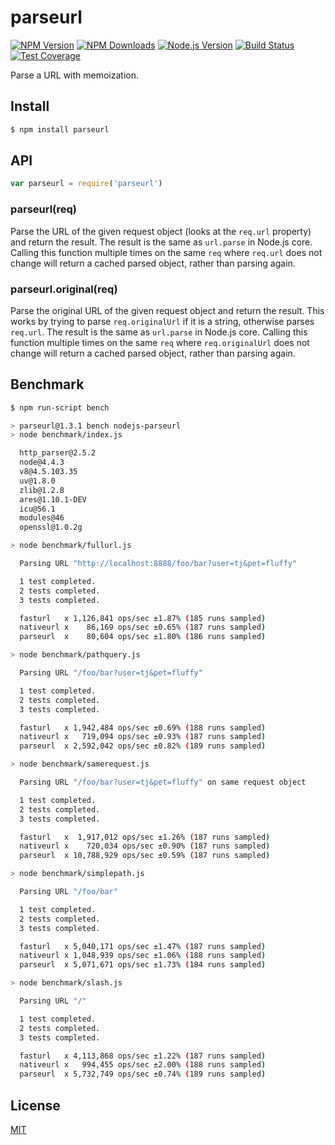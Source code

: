 # parseurl

[![NPM Version][npm-image]][npm-url]
[![NPM Downloads][downloads-image]][downloads-url]
[![Node.js Version][node-version-image]][node-version-url]
[![Build Status][travis-image]][travis-url]
[![Test Coverage][coveralls-image]][coveralls-url]

Parse a URL with memoization.

## Install

```sh
$ npm install parseurl
```

## API

```js
var parseurl = require('parseurl')
```

### parseurl(req)

Parse the URL of the given request object (looks at the `req.url` property)
and return the result. The result is the same as `url.parse` in Node.js core.
Calling this function multiple times on the same `req` where `req.url` does
not change will return a cached parsed object, rather than parsing again.

### parseurl.original(req)

Parse the original URL of the given request object and return the result.
This works by trying to parse `req.originalUrl` if it is a string, otherwise
parses `req.url`. The result is the same as `url.parse` in Node.js core.
Calling this function multiple times on the same `req` where `req.originalUrl`
does not change will return a cached parsed object, rather than parsing again.

## Benchmark

```bash
$ npm run-script bench

> parseurl@1.3.1 bench nodejs-parseurl
> node benchmark/index.js

  http_parser@2.5.2
  node@4.4.3
  v8@4.5.103.35
  uv@1.8.0
  zlib@1.2.8
  ares@1.10.1-DEV
  icu@56.1
  modules@46
  openssl@1.0.2g

> node benchmark/fullurl.js

  Parsing URL "http://localhost:8888/foo/bar?user=tj&pet=fluffy"

  1 test completed.
  2 tests completed.
  3 tests completed.

  fasturl   x 1,126,841 ops/sec ±1.87% (185 runs sampled)
  nativeurl x    86,169 ops/sec ±0.65% (187 runs sampled)
  parseurl  x    80,604 ops/sec ±1.80% (186 runs sampled)

> node benchmark/pathquery.js

  Parsing URL "/foo/bar?user=tj&pet=fluffy"

  1 test completed.
  2 tests completed.
  3 tests completed.

  fasturl   x 1,942,484 ops/sec ±0.69% (188 runs sampled)
  nativeurl x   719,094 ops/sec ±0.93% (187 runs sampled)
  parseurl  x 2,592,042 ops/sec ±0.82% (189 runs sampled)

> node benchmark/samerequest.js

  Parsing URL "/foo/bar?user=tj&pet=fluffy" on same request object

  1 test completed.
  2 tests completed.
  3 tests completed.

  fasturl   x  1,917,012 ops/sec ±1.26% (187 runs sampled)
  nativeurl x    720,034 ops/sec ±0.90% (187 runs sampled)
  parseurl  x 10,788,929 ops/sec ±0.59% (187 runs sampled)

> node benchmark/simplepath.js

  Parsing URL "/foo/bar"

  1 test completed.
  2 tests completed.
  3 tests completed.

  fasturl   x 5,040,171 ops/sec ±1.47% (187 runs sampled)
  nativeurl x 1,048,939 ops/sec ±1.06% (188 runs sampled)
  parseurl  x 5,071,671 ops/sec ±1.73% (184 runs sampled)

> node benchmark/slash.js

  Parsing URL "/"

  1 test completed.
  2 tests completed.
  3 tests completed.

  fasturl   x 4,113,868 ops/sec ±1.22% (187 runs sampled)
  nativeurl x   994,455 ops/sec ±2.00% (188 runs sampled)
  parseurl  x 5,732,749 ops/sec ±0.74% (189 runs sampled)
```

## License

  [MIT](LICENSE)

[npm-image]: https://img.shields.io/npm/v/parseurl.svg
[npm-url]: https://npmjs.org/package/parseurl
[node-version-image]: https://img.shields.io/node/v/parseurl.svg
[node-version-url]: http://nodejs.org/download/
[travis-image]: https://img.shields.io/travis/pillarjs/parseurl/master.svg
[travis-url]: https://travis-ci.org/pillarjs/parseurl
[coveralls-image]: https://img.shields.io/coveralls/pillarjs/parseurl/master.svg
[coveralls-url]: https://coveralls.io/r/pillarjs/parseurl?branch=master
[downloads-image]: https://img.shields.io/npm/dm/parseurl.svg
[downloads-url]: https://npmjs.org/package/parseurl
